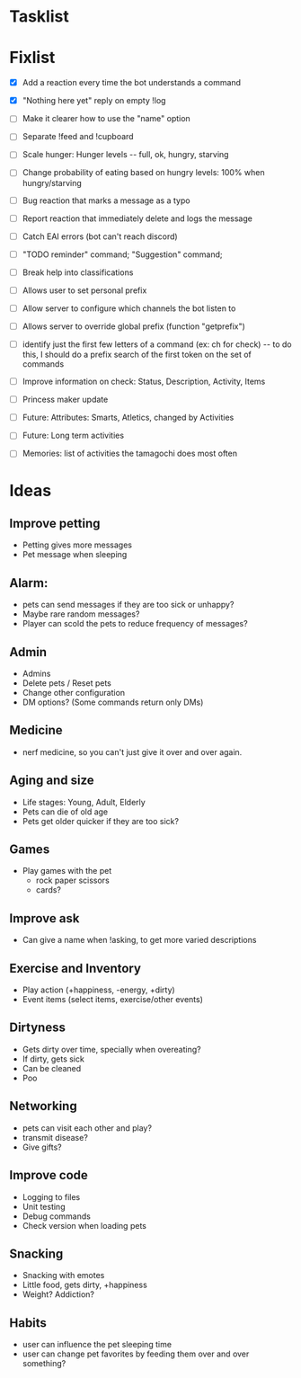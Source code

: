 # Tasklist

# Fixlist
- [X] Add a reaction every time the bot understands a command
- [X] "Nothing here yet" reply on empty !log
- [ ] Make it clearer how to use the "name" option

- [ ] Separate !feed and !cupboard
- [ ] Scale hunger: Hunger levels -- full, ok, hungry, starving
- [ ] Change probability of eating based on hungry levels: 100% when hungry/starving

- [ ] Bug reaction that marks a message as a typo
- [ ] Report reaction that immediately delete and logs the message

- [ ] Catch EAI errors (bot can't reach discord)
- [ ] "TODO reminder" command; "Suggestion" command;
- [ ] Break help into classifications

- [ ] Allows user to set personal prefix
- [ ] Allow server to configure which channels the bot listen to
- [ ] Allows server to override global prefix (function "getprefix")

- [ ] identify just the first few letters of a command (ex: ch for check) -- to do this, I should do a prefix search of the first token on the set of commands

- [ ] Improve information on check: Status, Description, Activity, Items

- [ ] Princess maker update
- [ ] Future: Attributes: Smarts, Atletics, changed by Activities
- [ ] Future: Long term activities

- [ ] Memories: list of activities the tamagochi does most often

# Ideas
## Improve petting
- Petting gives more messages
- Pet message when sleeping

## Alarm:
- pets can send messages if they are too sick or unhappy?
- Maybe rare random messages?
- Player can scold the pets to reduce frequency of messages?

## Admin
- Admins
- Delete pets / Reset pets
- Change other configuration
- DM options? (Some commands return only DMs)

## Medicine
- nerf medicine, so you can't just give it over and over again.


## Aging and size
- Life stages: Young, Adult, Elderly
- Pets can die of old age
- Pets get older quicker if they are too sick?

## Games
- Play games with the pet
  - rock paper scissors
  - cards?

## Improve ask
- Can give a name when !asking, to get more varied descriptions

## Exercise and Inventory
- Play action (+happiness, -energy, +dirty)
- Event items (select items, exercise/other events)

## Dirtyness
- Gets dirty over time, specially when overeating?
- If dirty, gets sick
- Can be cleaned
- Poo

## Networking
- pets can visit each other and play?
- transmit disease?
- Give gifts?

## Improve code
- Logging to files
- Unit testing
- Debug commands
- Check version when loading pets

## Snacking
- Snacking with emotes
- Little food, gets dirty, +happiness
- Weight? Addiction?

## Habits
- user can influence the pet sleeping time
- user can change pet favorites by feeding them over and over something?
